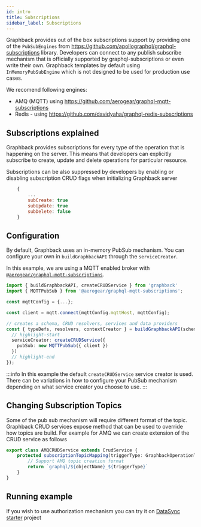 ```yaml
---
id: intro 
title: Subscriptions 
sidebar_label: Subscriptions
---
```


Graphback provides out of the box subscriptions support by providing one of the `PubSubEngines` 
from https://github.com/apollographql/graphql-subscriptions library. 
Developers can connect to any publish subscribe mechanism that is officially supported by graphql-subscriptions
or even write their own.
Graphback templates by default using `InMemoryPubSubEngine` which is not designed to be used for production
use cases.

We recomend following engines:

- AMQ (MQTT) using https://github.com/aerogear/graphql-mqtt-subscriptions
- Redis - using https://github.com/davidyaha/graphql-redis-subscriptions

## Subscriptions explained

Graphback provides subscriptions for every type of the operation that is happening on the server. 
This means that developers can explicitly subscribe to create, update and delete operations for particular resource.

Subscriptions can be also suppressed by developers by enabling or disabling subscription CRUD flags when initializing Graphback server 

```js
    {
        ...
        subCreate: true
        subUpdate: true
        subDelete: false
    }
```

## Configuration

By default, Graphback uses an in-memory PubSub mechanism. You can configure your own in `buildGraphbackAPI` through the `serviceCreator`.

In this example, we are using a MQTT enabled broker with [`@aerogear/graphql-mqtt-subscriptions`](https://www.npmjs.com/package/@aerogear/graphql-mqtt-subscriptions).

```ts
import { buildGraphbackAPI, createCRUDService } from 'graphback'
import { MQTTPubSub } from '@aerogear/graphql-mqtt-subscriptions';

const mqttConfig = {...};

const client = mqtt.connect(mqttConfig.mqttHost, mqttConfig);

// creates a schema, CRUD resolvers, services and data providers
const { typeDefs, resolvers, contextCreator } = buildGraphbackAPI(schema, {
  // highlight-start
  serviceCreator: createCRUDService({
    pubSub: new MQTTPubSub({ client })
  })
  // highlight-end
});
```

:::info
In this example the default `createCRUDService` service creator is used. There can be variations in how to configure your PubSub mechanism depending on what service creator you choose to use.
:::

## Changing Subscription Topics

Some of the pub sub mechanism will require different format of the topic. 
Graphback CRUD services expose method that can be used to override how topics are build.
For example for AMQ we can create extension of the CRUD service as follows

```ts
export class AMQCRUDService extends CrudService {
    protected subscriptionTopicMapping(triggerType: GraphbackOperationType, objectName: string) {
        // Support AMQ topic creation format
        return `graphql/${objectName}_${triggerType}`
    }
}
```

## Running example

If you wish to use authorization mechanism you can try it on [DataSync starter](https://github.com/aerogear/datasync-starter) project